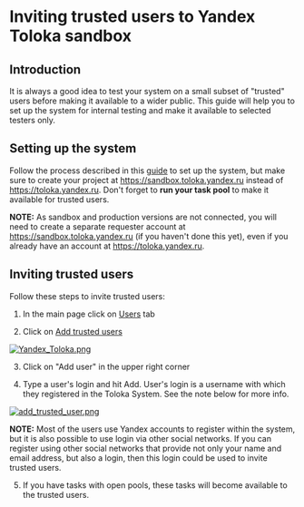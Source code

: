# Inviting trusted users to Yandex Toloka sandbox

## Introduction

It is always a good idea to test your system on a small subset of "trusted" users before making it available to a wider public. This guide will help you to set up the system for internal testing and make it available to selected testers only.

## Setting up the system

Follow the process described in this [guide](https://github.com/innosoft-pro/label-them/wiki/Getting-started-YandexToloka) to set up the system, but make sure to create your project at https://sandbox.toloka.yandex.ru instead of https://toloka.yandex.ru. Don't forget to **run your task pool** to make it available for trusted users.

**NOTE:** As sandbox and production versions are not connected, you will need to create a separate requester account at https://sandbox.toloka.yandex.ru (if you haven't done this yet), even if you already have an account at https://toloka.yandex.ru.

## Inviting trusted users

Follow these steps to invite trusted users:

1. In the main page click on [Users](https://sandbox.toloka.yandex.ru/en/requester/workers?) tab

2. Click on [Add trusted users](https://sandbox.toloka.yandex.ru/en/requester/workers/authorized)

[![Yandex_Toloka.png](https://user-images.githubusercontent.com/2508992/59835175-e8454a80-9351-11e9-8d1b-9d900434f7d0.png)](https://user-images.githubusercontent.com/2508992/59835175-e8454a80-9351-11e9-8d1b-9d900434f7d0.png)

3. Click on "Add user" in the upper right corner

4. Type a user's login and hit Add. User's login is a username with which they registered in the Toloka System. See the note below for more info.

[![add_trusted_user.png](https://user-images.githubusercontent.com/2508992/59835251-ff843800-9351-11e9-84b4-be2b1d7b968f.png)](https://user-images.githubusercontent.com/2508992/59835251-ff843800-9351-11e9-84b4-be2b1d7b968f.png)

**NOTE:** Most of the users use Yandex accounts to register within the system, but it is also possible to use login via other social networks. If you can register using other social networks that provide not only your name and email address, but also a login, then this login could be used to invite trusted users.

5. If you have tasks with open pools, these tasks will become available to the trusted users.
